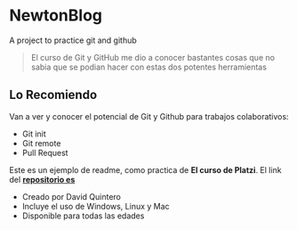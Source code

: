 # NewtonBlog
A project to practice git and github
> El curso de Git y GitHub me dio a conocer bastantes cosas que no sabia que se podian hacer con estas dos potentes herramientas

## Lo Recomiendo
Van a ver y conocer el potencial de Git y Github para trabajos colaborativos:
- Git init
- Git remote
- Pull Request

Este es un ejemplo de readme, como practica de **El curso de Platzi**. El link del [**repositorio es**](https://github.com/daquintero10/NewtonBlog)

- Creado por David Quintero
- Incluye el uso de Windows, Linux y Mac
- Disponible para todas las edades